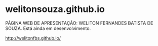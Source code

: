 # welitonsouza.github.io

PÁGINA WEB DE APRESENTAÇÃO: WELITON FERNANDES BATISTA DE SOUZA.
Está ainda em desenvolvimento.

http://welitonfbs.github.io/

